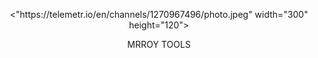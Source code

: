 <p align="center">
  <"https://telemetr.io/en/channels/1270967496/photo.jpeg" width="300" height="120">
</p>
<p align="center">MRROY TOOLS

</p>
